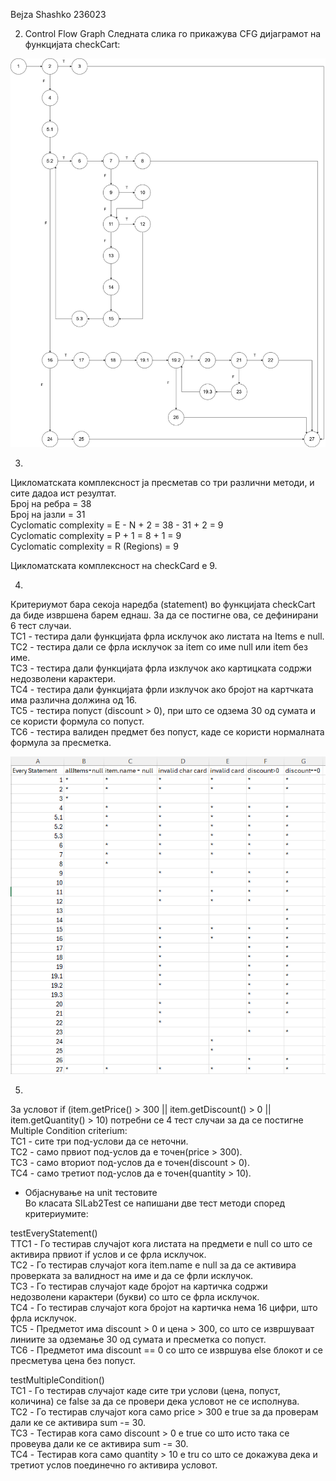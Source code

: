 Bejza Shashko 236023

2. Control Flow Graph
Следната слика го прикажува CFG дијаграмот на функцијата checkCart:

![CFG](CFG_LAB2.png)

3.
Цикломатската комплексност ја пресметав со три различни методи, и сите дадоа ист резултат.  
Број на ребра = 38  
Број на јазли = 31  
Cyclomatic complexity = E - N + 2 = 38 - 31 + 2 = 9   
Cyclomatic complexity = P + 1 = 8 + 1 = 9  
Cyclomatic complexity = R (Regions) = 9  

Цикломатската комплексност на checkCard е 9.  


4.
Критериумот бара секоја наредба (statement) во функцијата checkCart да биде извршена барем еднаш. За да се постигне ова, се дефинирани 6 тест случаи.  
TC1 - тестира дали функцијата фрла исклучок ако листата на Items е null.  
TC2 - тестира дали се фрла исклучок за item со име null или item без име.  
TC3 - тестира дали функцијата фрла изклучок ако картицката содржи недозволени карактери.  
TC4 - тестира дали функцијата фрли изклучок ако бројот на картчката има различна должина од 16.  
TC5 - тестира попуст (discount > 0), при што се одзема 30 од сумата и се користи формула со попуст.  
TC6 - тестира валиден предмет без попуст, каде се користи нормалната формула за пресметка.  

![Every Statement criterium](EveryStatement_LAB2.png)

5.
За условот if (item.getPrice() > 300 || item.getDiscount() > 0 || item.getQuantity() > 10) потребни се 4 тест случаи за да се постигне Multiple Condition criterium:  
TC1 - сите три под-услови да се неточни.  
TC2 - само првиот под-услов да е точен(price > 300).  
TC3 - само вториот под-услов да е точен(discount > 0).  
TC4 - само третиот под-услов да е точен(quantity > 10).


 - Објаснување на unit тестовите  
Во класата SILab2Test се напишани две тест методи според критериумите:

testEveryStatement()  
ТTC1 - Го тестирав случајот кога листата на предмети е null со што се активира првиот if услов и се фрла исклучок.  
TC2 - Го тестирав случајот кога item.name е null за да се активира проверката за валидност на име и да се фрли исклучок.  
TC3 - Го тестирав случајот каде бројот на картичка содржи недозволени карактери (букви) со што се фрла исклучок.  
TC4 - Го тестирав случајот кога бројот на картичка нема 16 цифри, што фрла исклучок.  
TC5 -  Предметот има discount > 0 и цена > 300, со што се извршуваат линиите за одземање 30 од сумата и пресметка со попуст.  
TC6 - Предметот има discount == 0 со што се извршува else блокот и се пресметува цена без попуст.  

testMultipleCondition()  
TC1 - Го тестирав случајот каде сите три услови (цена, попуст, количина) се false за да се провери дека условот не се исполнува.   
TC2 - Го тестирав случајот кога само price > 300 е true за да проверам дали ке се активира sum -= 30.  
TC3  - Тестирав кога само discount > 0 е true со што исто така се провеува дали ке се активира sum -= 30.     
TC4 - Тестирав кога само quantity > 10 е tru со што се докажува дека и третиот услов поединечно го активира условот.  



